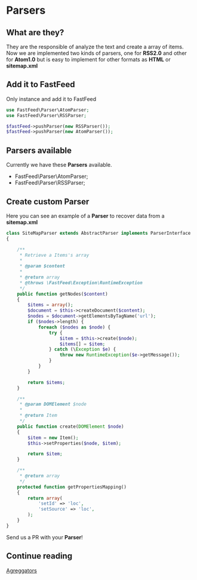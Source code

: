 # Parsers

## What are they?

They are the responsible of analyze the text and create a array of items. Now we are implemented two kinds of parsers,
one for **RSS2.0** and other for **Atom1.0** but is easy to implement for other formats as **HTML** or **sitemap.xml**

## Add it to FastFeed

Only instance and add it to FastFeed

``` php
use FastFeed\Parser\AtomParser;
use FastFeed\Parser\RSSParser;

$fastFeed->pushParser(new RSSParser());
$fastFeed->pushParser(new AtomParser());
```

## Parsers available

Currently we have these **Parsers** available.

+ FastFeed\Parser\AtomParser;
+ FastFeed\Parser\RSSParser;


## Create custom Parser

Here you can see an example of a **Parser** to recover data from a **sitemap.xml**

``` php
class SiteMapParser extends AbstractParser implements ParserInterface
{

    /**
     * Retrieve a Items's array
     *
     * @param $content
     *
     * @return array
     * @throws \FastFeed\Exception\RuntimeException
     */
    public function getNodes($content)
    {
        $items = array();
        $document = $this->createDocument($content);
        $nodes = $document->getElementsByTagName('url');
        if ($nodes->length) {
            foreach ($nodes as $node) {
                try {
                    $item = $this->create($node);
                    $items[] = $item;
                } catch (\Exception $e) {
                    throw new RuntimeException($e->getMessage());
                }
            }
        }

        return $items;
    }

    /**
     * @param DOMElement $node
     *
     * @return Item
     */
    public function create(DOMElement $node)
    {
        $item = new Item();
        $this->setProperties($node, $item);

        return $item;
    }

    /**
     * @return array
     */
    protected function getPropertiesMapping()
    {
        return array(
            'setId' => 'loc',
            'setSource' => 'loc',
        );
    }
}
```

Send us a PR with your **Parser**!

## Continue reading

[Agreggators](https://github.com/FastFeed/FastFeed/blob/master/doc/es/aggregators.md)